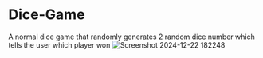 # Dice-Game
A normal dice game that randomly generates 2 random dice number which tells the user which player won
![Screenshot 2024-12-22 182248](https://github.com/user-attachments/assets/0ca803a2-cb23-4130-9ab6-f81e742d8ed8)
